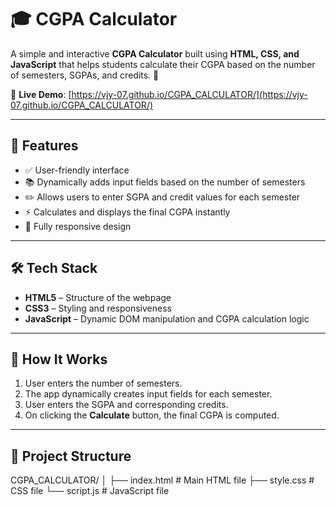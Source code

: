 # 🎓 CGPA Calculator

A simple and interactive **CGPA Calculator** built using **HTML, CSS, and JavaScript** that helps students calculate their CGPA based on the number of semesters, SGPAs, and credits. 🌟

🔗 **Live Demo**: [https://vjy-07.github.io/CGPA_CALCULATOR/](https://vjy-07.github.io/CGPA_CALCULATOR/)

---

## 🚀 Features

- ✅ User-friendly interface
- 📚 Dynamically adds input fields based on the number of semesters
- ✏️ Allows users to enter SGPA and credit values for each semester
- ⚡ Calculates and displays the final CGPA instantly
- 🎯 Fully responsive design

---

## 🛠️ Tech Stack

- **HTML5** – Structure of the webpage  
- **CSS3** – Styling and responsiveness  
- **JavaScript** – Dynamic DOM manipulation and CGPA calculation logic

---

## 🧠 How It Works

1. User enters the number of semesters.
2. The app dynamically creates input fields for each semester.
3. User enters the SGPA and corresponding credits.
4. On clicking the **Calculate** button, the final CGPA is computed.

---

## 📂 Project Structure
CGPA_CALCULATOR/
│
├── index.html       # Main HTML file
├── style.css        # CSS file
└── script.js        # JavaScript file


